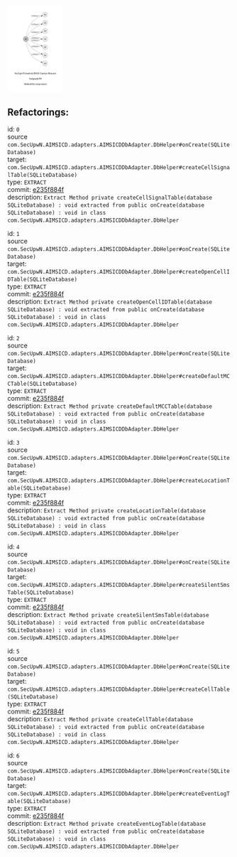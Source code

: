 <img src=subgraph_atomic_0.svg width=25%>

## Refactorings:

id: `0`\
source `com.SecUpwN.AIMSICD.adapters.AIMSICDDbAdapter.DbHelper#onCreate(SQLiteDatabase)`\
target: `com.SecUpwN.AIMSICD.adapters.AIMSICDDbAdapter.DbHelper#createCellSignalTable(SQLiteDatabase)`\
type: `EXTRACT`\
commit: [e235f884f](https://github.com/SecUpwN/Android-IMSI-Catcher-Detector/commit/e235f884f2e0bc258da77b9c80492ad33386fa86)\
description: `Extract Method private createCellSignalTable(database SQLiteDatabase) : void extracted from public onCreate(database SQLiteDatabase) : void in class com.SecUpwN.AIMSICD.adapters.AIMSICDDbAdapter.DbHelper`

id: `1`\
source `com.SecUpwN.AIMSICD.adapters.AIMSICDDbAdapter.DbHelper#onCreate(SQLiteDatabase)`\
target: `com.SecUpwN.AIMSICD.adapters.AIMSICDDbAdapter.DbHelper#createOpenCellIDTable(SQLiteDatabase)`\
type: `EXTRACT`\
commit: [e235f884f](https://github.com/SecUpwN/Android-IMSI-Catcher-Detector/commit/e235f884f2e0bc258da77b9c80492ad33386fa86)\
description: `Extract Method private createOpenCellIDTable(database SQLiteDatabase) : void extracted from public onCreate(database SQLiteDatabase) : void in class com.SecUpwN.AIMSICD.adapters.AIMSICDDbAdapter.DbHelper`

id: `2`\
source `com.SecUpwN.AIMSICD.adapters.AIMSICDDbAdapter.DbHelper#onCreate(SQLiteDatabase)`\
target: `com.SecUpwN.AIMSICD.adapters.AIMSICDDbAdapter.DbHelper#createDefaultMCCTable(SQLiteDatabase)`\
type: `EXTRACT`\
commit: [e235f884f](https://github.com/SecUpwN/Android-IMSI-Catcher-Detector/commit/e235f884f2e0bc258da77b9c80492ad33386fa86)\
description: `Extract Method private createDefaultMCCTable(database SQLiteDatabase) : void extracted from public onCreate(database SQLiteDatabase) : void in class com.SecUpwN.AIMSICD.adapters.AIMSICDDbAdapter.DbHelper`

id: `3`\
source `com.SecUpwN.AIMSICD.adapters.AIMSICDDbAdapter.DbHelper#onCreate(SQLiteDatabase)`\
target: `com.SecUpwN.AIMSICD.adapters.AIMSICDDbAdapter.DbHelper#createLocationTable(SQLiteDatabase)`\
type: `EXTRACT`\
commit: [e235f884f](https://github.com/SecUpwN/Android-IMSI-Catcher-Detector/commit/e235f884f2e0bc258da77b9c80492ad33386fa86)\
description: `Extract Method private createLocationTable(database SQLiteDatabase) : void extracted from public onCreate(database SQLiteDatabase) : void in class com.SecUpwN.AIMSICD.adapters.AIMSICDDbAdapter.DbHelper`

id: `4`\
source `com.SecUpwN.AIMSICD.adapters.AIMSICDDbAdapter.DbHelper#onCreate(SQLiteDatabase)`\
target: `com.SecUpwN.AIMSICD.adapters.AIMSICDDbAdapter.DbHelper#createSilentSmsTable(SQLiteDatabase)`\
type: `EXTRACT`\
commit: [e235f884f](https://github.com/SecUpwN/Android-IMSI-Catcher-Detector/commit/e235f884f2e0bc258da77b9c80492ad33386fa86)\
description: `Extract Method private createSilentSmsTable(database SQLiteDatabase) : void extracted from public onCreate(database SQLiteDatabase) : void in class com.SecUpwN.AIMSICD.adapters.AIMSICDDbAdapter.DbHelper`

id: `5`\
source `com.SecUpwN.AIMSICD.adapters.AIMSICDDbAdapter.DbHelper#onCreate(SQLiteDatabase)`\
target: `com.SecUpwN.AIMSICD.adapters.AIMSICDDbAdapter.DbHelper#createCellTable(SQLiteDatabase)`\
type: `EXTRACT`\
commit: [e235f884f](https://github.com/SecUpwN/Android-IMSI-Catcher-Detector/commit/e235f884f2e0bc258da77b9c80492ad33386fa86)\
description: `Extract Method private createCellTable(database SQLiteDatabase) : void extracted from public onCreate(database SQLiteDatabase) : void in class com.SecUpwN.AIMSICD.adapters.AIMSICDDbAdapter.DbHelper`

id: `6`\
source `com.SecUpwN.AIMSICD.adapters.AIMSICDDbAdapter.DbHelper#onCreate(SQLiteDatabase)`\
target: `com.SecUpwN.AIMSICD.adapters.AIMSICDDbAdapter.DbHelper#createEventLogTable(SQLiteDatabase)`\
type: `EXTRACT`\
commit: [e235f884f](https://github.com/SecUpwN/Android-IMSI-Catcher-Detector/commit/e235f884f2e0bc258da77b9c80492ad33386fa86)\
description: `Extract Method private createEventLogTable(database SQLiteDatabase) : void extracted from public onCreate(database SQLiteDatabase) : void in class com.SecUpwN.AIMSICD.adapters.AIMSICDDbAdapter.DbHelper`

